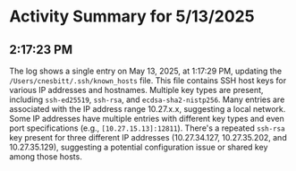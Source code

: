 # Activity Summary for 5/13/2025

## 2:17:23 PM
The log shows a single entry on May 13, 2025, at 1:17:29 PM, updating the `/Users/cnesbitt/.ssh/known_hosts` file.  This file contains SSH host keys for various IP addresses and hostnames.  Multiple key types are present, including `ssh-ed25519`, `ssh-rsa`, and `ecdsa-sha2-nistp256`.  Many entries are associated with the IP address range 10.27.x.x, suggesting a local network. Some IP addresses have multiple entries with different key types and even port specifications (e.g., `[10.27.15.13]:12811`). There's a repeated `ssh-rsa` key present for three different IP addresses (10.27.34.127, 10.27.35.202, and 10.27.35.129), suggesting a potential configuration issue or shared key among those hosts.

